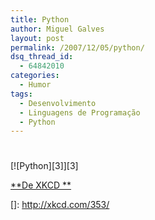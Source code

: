 ```yaml
---
title: Python
author: Miguel Galves
layout: post
permalink: /2007/12/05/python/
dsq_thread_id:
  - 64842010
categories:
  - Humor
tags:
  - Desenvolvimento
  - Linguagens de Programação
  - Python
---
```

# 

[][1] 
[![Python][3]][3]

[**De XKCD **][1]

 [1]: http://xkcd.com/353/
 []: http://xkcd.com/353/